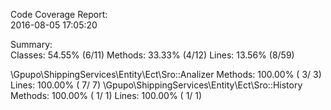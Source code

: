 

Code Coverage Report:   
  2016-08-05 17:05:20   
                        
 Summary:               
  Classes: 54.55% (6/11)
  Methods: 33.33% (4/12)
  Lines:   13.56% (8/59)

\Gpupo\ShippingServices\Entity\Ect\Sro::Analizer
  Methods: 100.00% ( 3/ 3)   Lines: 100.00% (  7/  7)
\Gpupo\ShippingServices\Entity\Ect\Sro::History
  Methods: 100.00% ( 1/ 1)   Lines: 100.00% (  1/  1)
